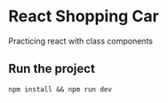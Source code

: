 # React Shopping Car
Practicing react with class components

## Run the project
```
npm install && npm run dev
```
